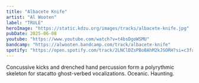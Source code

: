```yaml
---
title: "Albacete Knife"
artist: "Al Wooten"
label: "TRULE"
heroImage: "https://static.kdzu.org/images/tracks/albacete-knife.jpg"
pubDate: 2025-06-08
youtube: "https://www.youtube.com/watch?v=t4bsDgoWSMU"
bandcamp: "https://alwooten.bandcamp.com/track/albacete-knife"
spotify: "https://open.spotify.com/track/2LNClDZsPBoBAhM2kJSORH?si=c3fa103443e64747"
---
```


Concussive kicks and drenched hand percussion form a polyrythmic skeleton for stacatto ghost-verbed vocalizations. Oceanic. Haunting.
